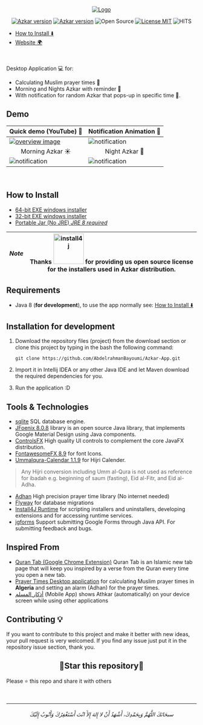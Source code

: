 <div align=center>
       <a href="https://azkar-site.web.app/">
              <img src="https://user-images.githubusercontent.com/48678280/141684825-2a6a83da-efce-4bfe-bcf3-228ad9d2115b.png" alt="Logo">
       </a>

<br>
       
[![Azkar version](https://img.shields.io/website?color=black&down_color=black&label=%20&logo=google-earth&logoColor=white&up_color=black&up_message=Website&url=https://www.abdelrahmanbayoumi.ml/Azkar-App/)](https://azkar-site.web.app/)
[![Azkar version](https://img.shields.io/badge/Azkar-v1.0.0-green?style=flat)](https://github.com/AbdelrahmanBayoumi/Azkar-App/releases/latest)
![Open Source](https://img.shields.io/badge/Open%20Source-%E2%9D%A4-red?style=flat)
[![License MIT](https://img.shields.io/badge/license-MIT-blue.svg)](https://raw.githubusercontent.com/AbdelrahmanBayoumi/Azkar-App/master/LICENSE)
![HITS](https://hits.seeyoufarm.com/api/count/incr/badge.svg?url=https%3A%2F%2Fgithub.com%2FAbdelrahmanBayoumi%2FAzkar-App&count_bg=%2379C83D&title_bg=%23555555&icon=&icon_color=%23E7E7E7&title=PAGE+VIEWS&edge_flat=false)
       
</div>




- [How to Install ⬇️](#how-to-install)
- [Website 🌍](https://azkar-site.web.app/)

<br>


Desktop Application 💻 for: 
- Calculating Muslim prayer times 🕌
- Morning and Nights Azkar with reminder 🤲
- With notification for random Azkar that pops-up in specific time 💬.

## Demo

| Quick demo (YouTube) 📸 | Notification Animation 💬 |
| ------------- | ------------- |
| <a href="https://youtu.be/valBHDTIC1E"><img src="https://user-images.githubusercontent.com/48678280/141684196-899fb7f8-bf23-40b1-a98f-7570760056b0.png" alt="overview image"></a>  | <img src="https://user-images.githubusercontent.com/48678280/141681074-bde467a2-bc48-4e1c-8e51-861f224b2d34.gif" alt="notification">  |
| <div align=center>Morning Azkar ☀️</div> | <div align=center>Night Azkar 🌙</div> |
| <img src="https://user-images.githubusercontent.com/48678280/141684574-ad164c5a-ac22-4c27-8774-6847e10cde3b.jpg" alt="notification"> | <img src="https://user-images.githubusercontent.com/48678280/141684402-51d9a132-2dad-4648-ad4f-d6cf814a9c93.png" alt="notification"> |


<div align="center">
<br>

</div>


## How to Install 

- [64-bit EXE windows installer](https://github.com/AbdelrahmanBayoumi/Azkar-App/releases/latest/download/Azkar_windows-x64.exe)
- [32-bit EXE windows installer](https://github.com/AbdelrahmanBayoumi/Azkar-App/releases/latest/download/Azkar_windows-x32.exe)
- [Portable Jar (No JRE) _JRE 8 required_](https://github.com/AbdelrahmanBayoumi/Azkar-App/releases/latest/download/PortableJar_No-JRE.zip)


| *Note* | Thanks <a href="https://www.ej-technologies.com/products/install4j/overview.html"> <img alt="install4j" src="https://www.ej-technologies.com/images/product_banners/install4j_large.png" width="80px" /></a> for providing us open source license for the installers used in Azkar distribution. |
| --- | --- |


## Requirements
* Java 8 (**for development**), to use the app normally see: [How to Install ⬇️](#how-to-install)


## Installation for development
1. Download the repository files (project) from the download section or clone this project by typing in the bash the following command:

       git clone https://github.com/AbdelrahmanBayoumi/Azkar-App.git
2. Import it in Intellij IDEA or any other Java IDE and let Maven download the required dependencies for you.
3. Run the application :D


## Tools & Technologies
-  [sqlite](https://www.sqlite.org/) SQL database engine.
-  [JFoenix 8.0.8](http://www.jfoenix.com/) library is an open source Java library, that implements Google Material Design using Java components.
-  [ControlsFX](https://github.com/controlsfx/controlsfx) High quality UI controls to complement the core JavaFX distribution.
-  [FontawesomeFX 8.9](https://bitbucket.org/Jerady/fontawesomefx/src/master/) for font Icons.
-  [Ummalqura-Calendar 1.1.9](https://github.com/msarhan/ummalqura-calendar) for Hijri Calender.

> Any Hijri conversion including Umm al-Qura is not used as reference for ibadah e.g. beginning of saum (fasting), Eid al-Fitr, and Eid al-Adha.
       
-  [Adhan](https://github.com/batoulapps/Adhan) High precision prayer time library (No internet needed)
-  [Flyway](https://github.com/flyway/flyway) for database migrations
-  [Install4J Runtime](https://www.ej-technologies.com/resources/install4j/help/api/) for scripting installers and uninstallers, developing extensions and for accessing runtime services.
-  [jgforms](https://github.com/stepio/jgforms) Support submitting Google Forms through Java API. For submitting feedback and bugs.

## Inspired From
-  [Quran Tab (Google Chrome Extension)](https://chrome.google.com/webstore/detail/quran-tab/afaihcdgkjebgabomemccdneglknjkdd) Quran Tab is an Islamic new tab page that will keep you inspired by a verse from the Quran every time you open a new tab.
-  [Prayer Times Desktop application](https://github.com/HouariZegai/PrayerTimes) for calculating Muslim prayer times in **Algeria** and setting an alarm (Adhan) for the prayer times.
-  [أذكار المسلم](https://play.google.com/store/apps/details?id=com.revanen.athkar) (Mobile App) shows Athkar (automatically) on your device screen while using other applications


## Contributing 💡
If you want to contribute to this project and make it better with new ideas, your pull request is very welcomed.
If you find any issue just put it in the repository issue section, thank you.


<h2 align="center">🌟Star this repository🌟</h2>

Please ⭐️ this repo and share it with others


<br>

-----------

<h6 align="center">سبحَانَكَ اللَّهُمَّ وَبِحَمْدِكَ، أَشْهَدُ أَنْ لا إِلهَ إِلأَ انْتَ أَسْتَغْفِرُكَ وَأَتْوبُ إِلَيْكَ</h6>
